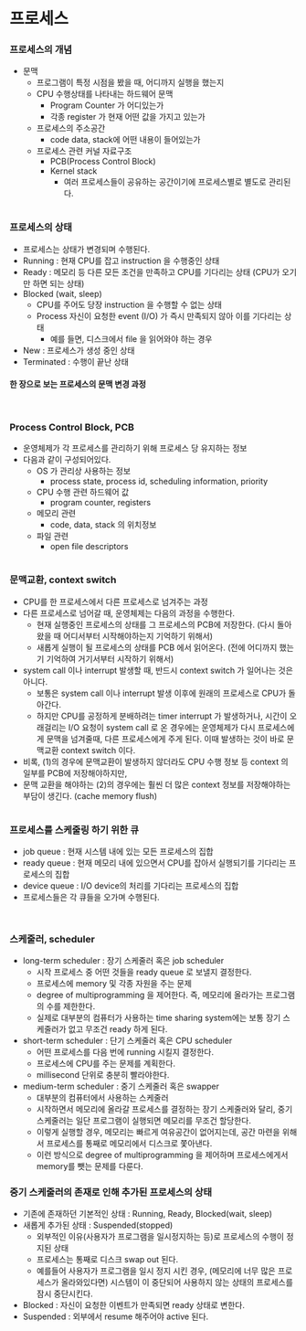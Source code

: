 # 프로세스

### 프로세스의 개념

* 문맥
  * 프로그램이 특정 시점을 봤을 때, 어디까지 실행을 했는지
  * CPU 수행상태를 나타내는 하드웨어 문맥
    * Program Counter 가 어디있는가
    * 각종 register 가 현재 어떤 값을 가지고 있는가
  * 프로세스의 주소공간
    * code data, stack에 어떤 내용이 들어있는가
  * 프로세스 관련 커널 자료구조
    * PCB(Process Control Block)
    * Kernel stack
      * 여러 프로세스들이 공유하는 공간이기에 프로세스별로 별도로 관리된다.

<figure><img src="../../.gitbook/assets/image (43).png" alt=""><figcaption></figcaption></figure>

### 프로세스의 상태

* 프로세스는 상태가 변경되며 수행된다.
* Running : 현재 CPU를 잡고 instruction 을 수행중인 상태
* Ready : 메모리 등 다른 모든 조건을 만족하고 CPU를 기다리는 상태 (CPU가 오기만 하면 되는 상태)
* Blocked (wait, sleep)
  * CPU를 주어도 당장 instruction 을 수행할 수 없는 상태
  * Process 자신이 요청한 event (I/O) 가 즉시 만족되지 않아 이를 기다리는 상태
    * 예를 들면, 디스크에서 file 을 읽어와야 하는 경우
* New : 프로세스가 생성 중인 상태
* Terminated : 수행이 끝난 상태

#### 한 장으로 보는 프로세스의 문맥 변경 과정

<figure><img src="../../.gitbook/assets/image (60).png" alt=""><figcaption></figcaption></figure>

<figure><img src="../../.gitbook/assets/image (63).png" alt=""><figcaption></figcaption></figure>

### Process Control Block, PCB

* 운영체제가 각 프로세스를 관리하기 위해 프로세스 당 유지하는 정보
* 다음과 같이 구성되어있다.
  * OS 가 관리상 사용하는 정보
    * process state, process id, scheduling information, priority
  * CPU 수행 관련 하드웨어 값
    * program counter, registers
  * 메모리 관련
    * code, data, stack 의 위치정보
  * 파일 관련
    * open file descriptors

<figure><img src="../../.gitbook/assets/image (14).png" alt=""><figcaption></figcaption></figure>

### 문맥교환, context switch

* CPU를 한 프로세스에서 다른 프로세스로 넘겨주는 과정
* 다른 프로세스로 넘어갈 때, 운영체제는 다음의 과정을 수행한다.
  * 현재 실행중인 프로세스의 상태를 그 프로세스의 PCB에 저장한다. (다시 돌아왔을 때 어디서부터 시작해야하는지 기억하기 위해서)
  * 새롭게 실행이 될 프로세스의 상태를 PCB 에서 읽어온다. (전에 어디까지 했는기 기억하여 거기서부터 시작하기 위해서)
* system call 이나 interrupt 발생할 때, 반드시 context switch 가 일어나는 것은 아니다.
  * 보통은 system call 이나 interrupt 발생 이후에 원래의 프로세스로 CPU가 돌아간다.
  * 하지만 CPU를 공정하게 분배하려는 timer interrupt 가 발생하거나, 시간이 오래걸리는 I/O 요청이 system call 로 온 경우에는 운영체제가 다시 프로세스에게 문맥을 넘겨줄때, 다른 프로세스에게 주게 된다. 이때 발생하는 것이 바로 문맥교환 context switch 이다.
* 비록, (1)의 경우에 문맥교환이 발생하지 않더라도 CPU 수행 정보 등 context 의 일부를 PCB에 저장해야하지만,
* 문맥 교환을 해야하는 (2)의 경우에는 훨씬 더 많은 context 정보를 저장해야하는 부담이 생긴다. (cache memory flush)

<figure><img src="../../.gitbook/assets/image (48).png" alt=""><figcaption></figcaption></figure>

### 프로세스를 스케줄링 하기 위한 큐

* job queue : 현재 시스템 내에 있는 모든 프로세스의 집합
* ready queue : 현재 메모리 내에 있으면서 CPU를 잡아서 실행되기를 기다리는 프로세스의 집합
* device queue : I/O device의 처리를 기다리는 프로세스의 집합
* 프로세스들은 각 큐들을 오가며 수행된다.

<figure><img src="../../.gitbook/assets/image (10).png" alt=""><figcaption></figcaption></figure>

<figure><img src="../../.gitbook/assets/image (108).png" alt=""><figcaption></figcaption></figure>

### 스케줄러, scheduler

* long-term scheduler : 장기 스케줄러 혹은 job scheduler
  * 시작 프로세스 중 어떤 것들을 ready queue 로 보낼지 결정한다.
  * 프로세스에 memory 및 각종 자원을 주는 문제
  * degree of multiprogramming 을 제어한다. 즉, 메모리에 올라가는 프로그램의 수를 제한한다.
  * 실제로 대부분의 컴퓨터가 사용하는 time sharing system에는 보통 장기 스케줄러가 없고 무조건 ready 하게 된다.
* short-term scheduler : 단기 스케줄러 혹은 CPU scheduler
  * 어떤 프로세스를 다음 번에 running 시킬지 결정한다.
  * 프로세스에 CPU를 주는 문제를 계획한다.
  * millisecond 단위로 충분히 빨라야한다.
* medium-term scheduler : 중기 스케줄러 혹은 swapper
  * 대부분의 컴퓨터에서 사용하는 스케줄러
  * 시작하면서 메모리에 올라갈 프로세스를 결정하는 장기 스케줄러와 달리, 중기 스케줄러는 일단 프로그램이 실행되면 메모리를 무조건 할당한다.
  * 이렇게 실행할 경우, 메모리는 빠르게 여유공간이 없어지는데, 공간 마련을 위해서 프로세스를 통째로 메모리에서 디스크로 쫓아낸다.
  * 이런 방식으로 degree of multiprogramming 을 제어하며 프로세스에게서 memory를 뺏는 문제를 다룬다.

### 중기 스케줄러의 존재로 인해 추가된 프로세스의 상태

* 기존에 존재하던 기본적인 상태 : Running, Ready, Blocked(wait, sleep)
* 새롭게 추가된 상태 : Suspended(stopped)
  * 외부적인 이유(사용자가 프로그램을 일시정지하는 등)로 프로세스의 수행이 정지된 상태
  * 프로세스는 통째로 디스크 swap out 된다.
  * 예를들어 사용자가 프로그램을 일시 정지 시킨 경우, (메모리에 너무 많은 프로세스가 올라와있다면) 시스템이 이 중단되어 사용하지 않는 상태의 프로세스를 잠시 중단시킨다.
* Blocked : 자신이 요청한 이벤트가 만족되면 ready 상태로 변한다.
* Suspended : 외부에서 resume 해주어야 active 된다.

<figure><img src="../../.gitbook/assets/image (114).png" alt=""><figcaption></figcaption></figure>

